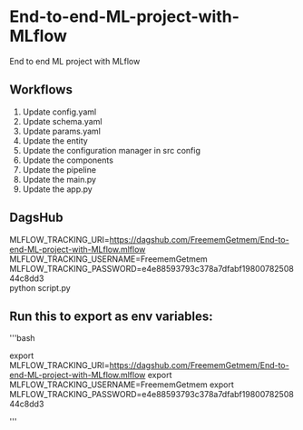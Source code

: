 # End-to-end-ML-project-with-MLflow
End to end ML project with MLflow

## Workflows


1. Update config.yaml
2. Update schema.yaml
3. Update params.yaml
4. Update the entity
5. Update the configuration manager in src config
6. Update the components
7. Update the pipeline
8. Update the main.py
9. Update the app.py



## DagsHub

MLFLOW_TRACKING_URI=https://dagshub.com/FreememGetmem/End-to-end-ML-project-with-MLflow.mlflow \
MLFLOW_TRACKING_USERNAME=FreememGetmem \
MLFLOW_TRACKING_PASSWORD=e4e88593793c378a7dfabf1980078250844c8dd3 \
python script.py

## Run this to  export as env variables:

'''bash

export MLFLOW_TRACKING_URI=https://dagshub.com/FreememGetmem/End-to-end-ML-project-with-MLflow.mlflow
export MLFLOW_TRACKING_USERNAME=FreememGetmem
export MLFLOW_TRACKING_PASSWORD=e4e88593793c378a7dfabf1980078250844c8dd3

'''
